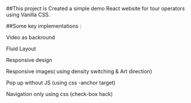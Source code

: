 ##This project is Created a simple demo React website for tour operators using Vanilla CSS.

##Some key implementations :


Video as backround

Fluid Layout

Responsive design

Responsive images( using density switching & Art direction)

Pop up without JS (using css -anchor target)

Navigation only using css (check-box hack)
